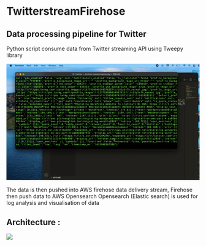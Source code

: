 # TwitterstreamFirehose 
<h2> Data processing pipeline for Twitter </h2>

Python script consume data from Twitter streaming API using Tweepy library

![](AWS2.gif)


The data is then pushed into AWS firehose data delivery stream, Firehose then push data to AWS Opensearch 
Opensearch (Elastic search) is used for log analysis and visualisation of data

<h2> Architecture : </h2>
<img src= "image/arch.png" width= "600">





